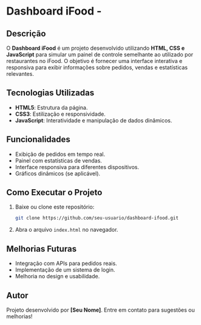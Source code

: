 # Dashboard iFood - 

## Descrição
O **Dashboard iFood** é um projeto desenvolvido utilizando **HTML, CSS e JavaScript** para simular um painel de controle semelhante ao utilizado por restaurantes no iFood. O objetivo é fornecer uma interface interativa e responsiva para exibir informações sobre pedidos, vendas e estatísticas relevantes.

## Tecnologias Utilizadas
- **HTML5**: Estrutura da página.
- **CSS3**: Estilização e responsividade.
- **JavaScript**: Interatividade e manipulação de dados dinâmicos.

## Funcionalidades
- Exibição de pedidos em tempo real.
- Painel com estatísticas de vendas.
- Interface responsiva para diferentes dispositivos.
- Gráficos dinâmicos (se aplicável).

## Como Executar o Projeto
1. Baixe ou clone este repositório:
   ```bash
   git clone https://github.com/seu-usuario/dashboard-ifood.git
   ```
2. Abra o arquivo `index.html` no navegador.

## Melhorias Futuras
- Integração com APIs para pedidos reais.
- Implementação de um sistema de login.
- Melhoria no design e usabilidade.

## Autor
Projeto desenvolvido por **[Seu Nome]**. Entre em contato para sugestões ou melhorias!

